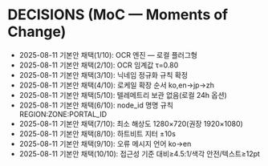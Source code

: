 # DECISIONS (MoC — Moments of Change)

- 2025-08-11 기본안 채택(1/10): OCR 엔진 — 로컬 플러그형
- 2025-08-11 기본안 채택(2/10): OCR 임계값 τ=0.80
- 2025-08-11 기본안 채택(3/10): 닉네임 정규화 규칙 확정
- 2025-08-11 기본안 채택(4/10): 로케일 확장 순서 ko,en→jp→zh
- 2025-08-11 기본안 채택(5/10): 텔레메트리 보관 없음(로컬 24h 옵션)
- 2025-08-11 기본안 채택(6/10): node_id 명명 규칙 REGION:ZONE:PORTAL_ID
- 2025-08-11 기본안 채택(7/10): 최소 해상도 1280×720(권장 1920×1080)
- 2025-08-11 기본안 채택(8/10): 하트비트 지터 ±10s
- 2025-08-11 기본안 채택(9/10): 오류 메시지 언어 ko→en
- 2025-08-11 기본안 채택(10/10): 접근성 기준 대비≥4.5:1/색각 안전/텍스트≥12pt
